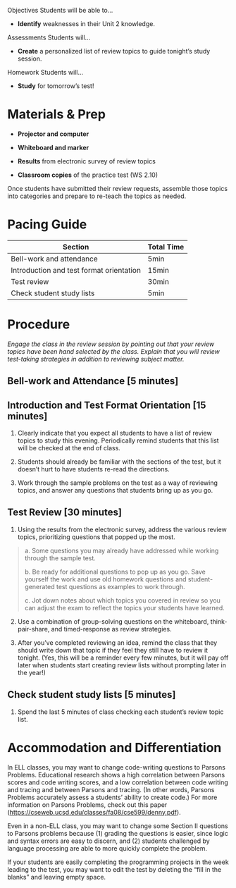 Objectives Students will be able to…

-   **Identify** weaknesses in their Unit 2 knowledge.

Assessments Students will...

-   **Create** a personalized list of review topics to guide tonight’s study session.

Homework Students will...

-   **Study** for tomorrow’s test!

Materials & Prep
================

-   **Projector and computer**

-   **Whiteboard and marker**

-   **Results** from electronic survey of review topics

-   **Classroom copies** of the practice test (WS 2.10)

Once students have submitted their review requests, assemble those topics into categories and prepare to re-teach the topics as needed.

Pacing Guide
============

| Section                                  | Total Time |
|------------------------------------------|------------|
| Bell-work and attendance                 | 5min       |
| Introduction and test format orientation | 15min      |
| Test review                              | 30min      |
| Check student study lists                | 5min       |

Procedure
=========

*Engage the class in the review session by pointing out that your review topics have been hand selected by the class. Explain that you will review test-taking strategies in addition to reviewing subject matter.*

Bell-work and Attendance \[5 minutes\]
--------------------------------------

Introduction and Test Format Orientation \[15 minutes\]
-------------------------------------------------------

1. Clearly indicate that you expect all students to have a list of review topics to study this evening. Periodically remind students that this list will be checked at the end of class.

2. Students should already be familiar with the sections of the test, but it doesn’t hurt to have students re-read the directions.

3. Work through the sample problems on the test as a way of reviewing topics, and answer any questions that students bring up as you go.

Test Review \[30 minutes\]
--------------------------

1. Using the results from the electronic survey, address the various review topics, prioritizing questions that popped up the most.

> a. Some questions you may already have addressed while working through the sample test.
>
> b. Be ready for additional questions to pop up as you go. Save yourself the work and use old homework questions and student-generated test questions as examples to work through.
>
> c. Jot down notes about which topics you covered in review so you can adjust the exam to reflect the topics your students have learned.

2. Use a combination of group-solving questions on the whiteboard, think-pair-share, and timed-response as review strategies.

3. After you’ve completed reviewing an idea, remind the class that they should write down that topic if they feel they still have to review it tonight. (Yes, this will be a reminder every few minutes, but it will pay off later when students start creating review lists without prompting later in the year!)

Check student study lists \[5 minutes\]
---------------------------------------

1. Spend the last 5 minutes of class checking each student’s review topic list.

Accommodation and Differentiation
=================================

In ELL classes, you may want to change code-writing questions to Parsons Problems. Educational research shows a high correlation between Parsons scores and code writing scores, and a low correlation between code writing and tracing and between Parsons and tracing. (In other words, Parsons Problems accurately assess a students’ ability to create code.) For more information on Parsons Problems, check out this paper (<https://cseweb.ucsd.edu/classes/fa08/cse599/denny.pdf>).

Even in a non-ELL class, you may want to change some Section II questions to Parsons problems because (1) grading the questions is easier, since logic and syntax errors are easy to discern, and (2) students challenged by language processing are able to more quickly complete the problem.

If your students are easily completing the programming projects in the week leading to the test, you may want to edit the test by deleting the “fill in the blanks” and leaving empty space.
